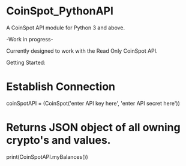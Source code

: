 # CoinSpot_PythonAPI
A CoinSpot API module for Python 3 and above. 

-Work in progress-

Currently designed to work with the Read Only CoinSpot API.

Getting Started:

# Establish Connection
coinSpotAPI = (CoinSpot('enter API key here', 'enter API secret here'))

# Returns JSON object of all owning crypto's and values.
print(CoinSpotAPI.myBalances())

